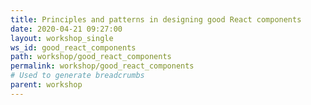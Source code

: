 ```yaml
---
title: Principles and patterns in designing good React components
date: 2020-04-21 09:27:00
layout: workshop_single
ws_id: good_react_components
path: workshop/good_react_components
permalink: workshop/good_react_components
# Used to generate breadcrumbs
parent: workshop
---
```

